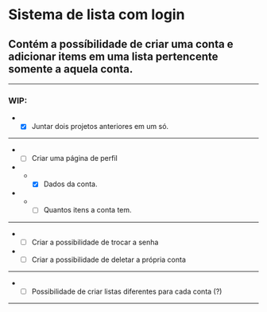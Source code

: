 # Sistema de lista com login

## Contém a possíbilidade de criar uma conta e adicionar items em uma lista pertencente somente a aquela conta.

---

### WIP:

- - [x] Juntar dois projetos anteriores em um só.
---
- - [ ] Criar uma página de perfil
- - - [x] Dados da conta.
- - - [ ] Quantos itens a conta tem.
---
- - [ ] Criar a possibilidade de trocar a senha
- - [ ] Criar a possibilidade de deletar a própria conta 
---
- - [ ] Possibilidade de criar listas diferentes para cada conta (?)
---
